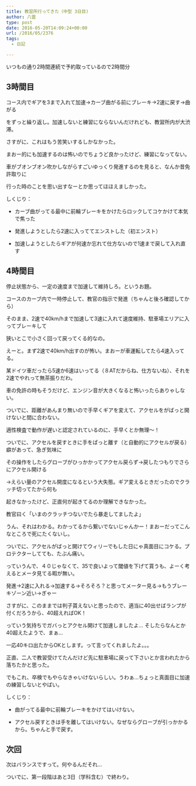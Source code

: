 ```yaml
---
title: 教習所行ってきた（中型 3日目)
author: 八雲
type: post
date: 2016-05-20T14:09:24+00:00
url: /2016/05/2376
tags:
  - 日記

---
```

いつもの通り2時間連続で予約取っているので2時間分

## 3時間目

コース内でギアを3まで入れて加速→カーブ曲がる前にブレーキ→2速に戻す→曲がる
  
をずっと繰り返し。加速しないと練習にならないんだけれども、教習所内が大渋滞。
  
さすがに、これはもう苦笑いするしかなかった。
  
まおー的にも加速するのは怖いのでちょうど良かったけど、練習になってない。
  
車がブオンブオン吹かしながらすごいゆっくり発進するのを見ると、なんか昔免許取りに
  
行った時のことを思い出すなーとか思ってほほえましかった。

しくじり：
  
* カーブ曲がってる最中に前輪ブレーキをかけたらロックしてコケかけて本気で焦った
  
* 発進しようとしたら2速に入っててエンストした（初エンスト）
  
* 加速しようとしたらギアが何速か忘れて仕方ないので1速まで戻して入れ直す

## 4時間目

停止状態から、一定の速度まで加速して維持しろ。というお題。
  
コースのカーブ内で一時停止して、教官の指示で発進（ちゃんと後ろ確認してから）
  
そのまま、2速で40km/hまで加速して3速に入れて速度維持、駐車場エリアに入ってブレーキして
  
狭いとこで小さく回って戻ってくる的なの。

えーと。まず2速で40km/h出すのが怖い。まおーが車運転してたら4速入ってる。
  
某ドイツ車だったら5速か6速はいってる（８ATだからね、仕方ないね）、それを2速でやれって無茶振りだわ。
  
車の免許の時もそうだけど、エンジン音が大きくなると怖いったらありゃしない。
  
ついでに、距離があんまり無いので手早くギアを変えて、アクセルをがばっと開けないと間に合わない。
  
適性検査で動作が遅いと認定されているのに、手早くとか無理〜！

ついでに、アクセルを戻すときに手をぱっと離す（と自動的にアクセルが戻る）癖があって、急ぎ気味に
  
その操作をしたらグローブがひっかかってアクセル戻らず→戻したつもりでさらにアクセル開ける
  
→えらい量のアクセル開度になるという大失態。ギア変えるときだったのでクラッチ切ってたから何も
  
起きなかったけど、正直何が起きてるのか理解できなかった。
  
教官曰く「いまのクラッチつないでたら暴走してましたよ」
  
うん、それはわかる。わかってるから繋いでないじゃんかー！まおーだってこんなところで死にたくないし。

ついでに、アクセルがばっと開けてウィリーでもした日にゃ真面目にコケる。プロテクターしてても、たぶん痛い。
  
っていうんで、４０じゃなくて、35で良いよって閾値を下げて貰うも、よーく考えるとメータ見てる暇が無い。
  
発進→2速に入れる→加速する→そろそろ？と思ってメーター見る→もうブレーキゾーン近い→ぎゃー
  
さすがに、このままでは判子貰えないと思ったので、適当に40出せばランプが付くだろうから、40超えればOK！
  
っていう気持ちでガバっとアクセル開けて加速しましたよ… そしたらなんとか40超えたようで、まぁ…
  
一応40キロ出たからOKとします。って言ってくれましたよ。。。
  
正直、二人で教習受けてたんだけど先に駐車場に戻って下さいとか言われたから落ちたかと思った。

でもこれ、卒検でもやらなきゃいけないらしい。うわぁ…ちょっと真面目に加速の練習しないとやばい。

しくじり：
  
* 曲がってる最中に前輪ブレーキをかけてはいけない。
  
* アクセル戻すときは手を離してはいけない。なぜならグローブが引っかかるから。ちゃんと手で戻す。

## 次回

次はバランスですって。何やるんだそれ…
  
ついでに、第一段階はあと3日（学科含む）で終わり。

